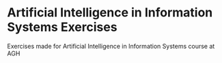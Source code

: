 # Artificial Intelligence in Information Systems Exercises
Exercises made for Artificial Intelligence in Information Systems course at AGH
